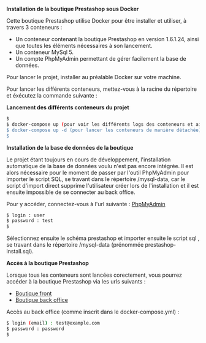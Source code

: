 **Installation de la boutique Prestashop sous Docker**

Cette boutique Prestashop utilise Docker pour être installer et utiliser, à travers 3 conteneurs :
- Un conteneur contenant la boutique Prestashop en version 1.6.1.24, ainsi que toutes les éléments nécessaires à son lancement.
- Un conteneur MySql 5.
- Un compte PhpMyAdmin permettant de gérer facilement la base de données.

Pour lancer le projet, installer au préalable Docker sur votre machine.

Pour lancer les différents conteneurs, mettez-vous à la racine du répertoire et éxécutez la commande suivante :

**Lancement des différents conteneurs du projet**
```sh
$
$ docker-compose up (pour voir les différents logs des conteneurs et ainsi voir en temps réelle l'installation du projet)
$ docker-compose up -d (pour lancer les conteneurs de manière détachée)
$
```

**Installation de la base de données de la boutique**

Le projet étant toujours en cours de développement, l'installation automatique de la base de données voulu n'est pas encore intégrée.
Il est alors nécessaire pour le moment de passer par l'outil PhpMyAdmin pour importer le script SQL, se travant dans le répertoire /mysql-data, car le script d'import direct supprime l'utilisateur créer lors de l'installation et il est ensuite impossible de se connecter au back office.

Pour y accéder, connectez-vous à l'url suivante : [PhpMyAdmin](http://localhost:8081/)

```sh
$ login : user
$ password : test
$
```
Sélectionnez ensuite le schéma prestashop et importer ensuite le script sql , se travant dans le répertoire /mysql-data (prénommée prestashop-install.sql).


**Accès à la boutique Prestashop**

Lorsque tous les conteneurs sont lancées corectement, vous pourrez accéder à la boutique Prestashop via les urls suivants : 
- [Boutique front](http://localhost:8001/)
- [Boutique back office](http://localhost:8001/admin-dev/)

Accès au back office (comme inscrit dans le docker-compose.yml) :

```sh
$ login (email) : test@example.com
$ password : password
$
